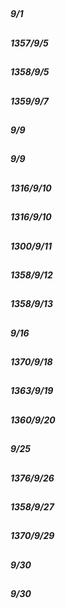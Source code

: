 

## 
##### 9/1





## 
##### 1357/9/5





## 
##### 1358/9/5





## 
##### 1359/9/7





## 
##### 9/9





## 
##### 9/9





## 
##### 1316/9/10





## 
##### 1316/9/10





## 
##### 1300/9/11





## 
##### 1358/9/12





## 
##### 1358/9/13





## 
##### 9/16





## 
##### 1370/9/18





## 
##### 1363/9/19





## 
##### 1360/9/20





## 
##### 9/25





## 
##### 1376/9/26





## 
##### 1358/9/27





## 
##### 1370/9/29





## 
##### 9/30





## 
##### 9/30




